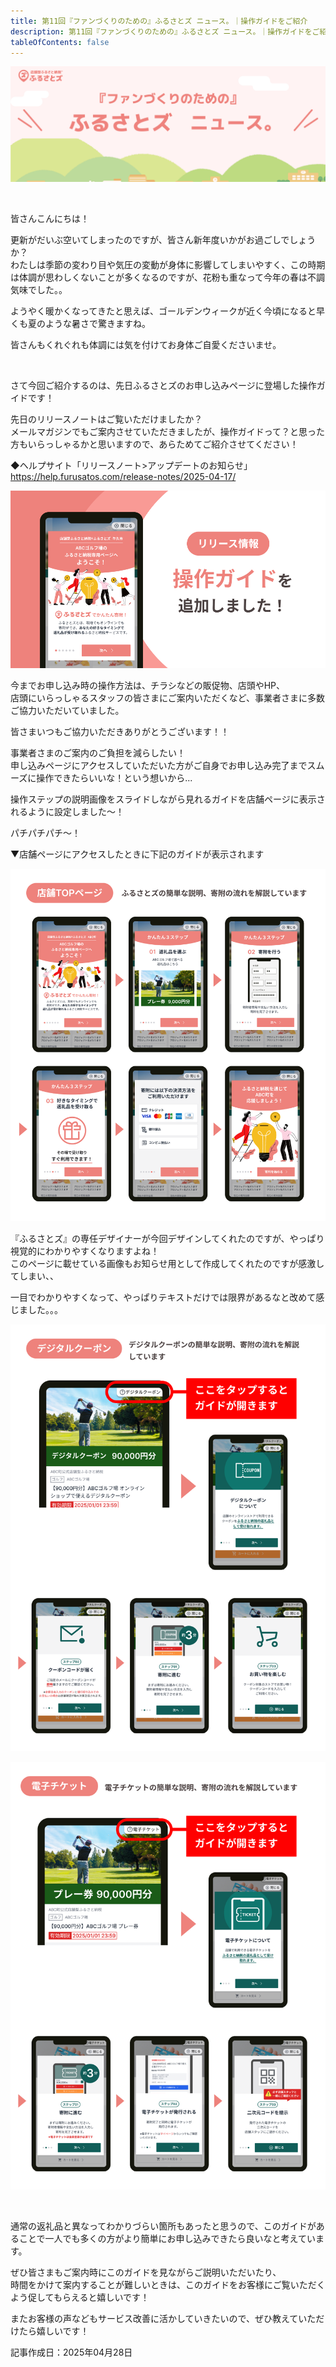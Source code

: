 ```yaml
---
title: 第11回『ファンづくりのための』ふるさとズ ニュース。｜操作ガイドをご紹介
description: 第11回『ファンづくりのための』ふるさとズ ニュース。｜操作ガイドをご紹介
tableOfContents: false
---
```


![](../../../assets/images/furusatos_news_01.jpg)

<br>

皆さんこんにちは！  


更新がだいぶ空いてしまったのですが、皆さん新年度いかがお過ごしでしょうか？  
わたしは季節の変わり目や気圧の変動が身体に影響してしまいやすく、この時期は体調が思わしくないことが多くなるのですが、花粉も重なって今年の春は不調気味でした。。  

ようやく暖かくなってきたと思えば、ゴールデンウィークが近く今頃になると早くも夏のような暑さで驚きますね。  

皆さんもくれぐれも体調には気を付けてお身体ご自愛くださいませ。  


<br>

さて今回ご紹介するのは、先日ふるさとズのお申し込みページに登場した操作ガイドです！  

先日のリリースノートはご覧いただけましたか？  
メールマガジンでもご案内させていただきましたが、操作ガイドって？と思った方もいらっしゃるかと思いますので、あらためてご紹介させてください！  


◆ヘルプサイト「リリースノート>アップデートのお知らせ」  
https://help.furusatos.com/release-notes/2025-04-17/  


![](../../../assets/images/info_250428_blog_01.png)


今までお申し込み時の操作方法は、チラシなどの販促物、店頭やHP、  
店頭にいらっしゃるスタッフの皆さまにご案内いただくなど、事業者さまに多数ご協力いただいていました。  

皆さまいつもご協力いただきありがとうございます！！  

事業者さまのご案内のご負担を減らしたい！  
申し込みページにアクセスしていただいた方がご自身でお申し込み完了までスムーズに操作できたらいいな！という想いから...

操作ステップの説明画像をスライドしながら見れるガイドを店舗ページに表示されるように設定しました～！  

パチパチパチ〜！  



▼店舗ページにアクセスしたときに下記のガイドが表示されます  


![](../../../assets/images/info_250428_blog_02.png)


『ふるさとズ』の専任デザイナーが今回デザインしてくれたのですが、やっぱり視覚的にわかりやすくなりますよね！  
このページに載せている画像もお知らせ用として作成してくれたのですが感激してしまい、、  

一目でわかりやすくなって、やっぱりテキストだけでは限界があるなと改めて感じました。。。  


![](../../../assets/images/info_250428_blog_03.png)

![](../../../assets/images/info_250428_blog_04.png)

<br>


通常の返礼品と異なってわかりづらい箇所もあったと思うので、このガイドがあることで一人でも多くの方がより簡単にお申し込みできたら良いなと考えています。  

ぜひ皆さまもご案内時にこのガイドを見ながらご説明いただいたり、  
時間をかけて案内することが難しいときは、このガイドをお客様にご覧いただくよう促してもらえると嬉しいです！  

またお客様の声などもサービス改善に活かしていきたいので、ぜひ教えていただけたら嬉しいです！  



記事作成日：2025年04月28日
